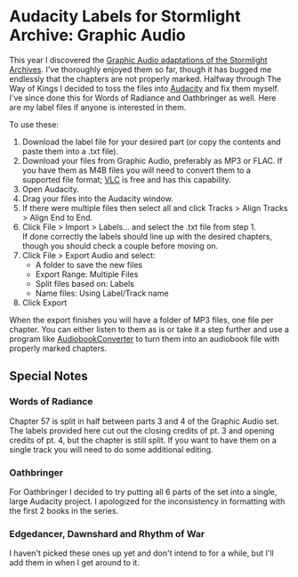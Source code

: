 # Audacity Labels for Stormlight Archive: Graphic Audio

This year I discovered the [Graphic Audio adaptations of the Stormlight Archives](https://www.graphicaudio.net/the-stormlight-archive-series-set.html).  I've thoroughly enjoyed them so far, though it has bugged me endlessly that the chapters are not properly marked.  Halfway through The Way of Kings I decided to toss the files into [Audacity](https://www.audacityteam.org/) and fix them myself.  I've since done this for Words of Radiance and Oathbringer as well.  Here are my label files if anyone is interested in them.

To use these:

1. Download the label file for your desired part (or copy the contents and paste them into a .txt file).
2. Download your files from Graphic Audio, preferably as MP3 or FLAC.  If you have them as M4B files you will need to convert them to a supported file format; [VLC](https://www.videolan.org/) is free and has this capability.
3. Open Audacity.
4. Drag your files into the Audacity window.
5. If there were multiple files then select all and click Tracks > Align Tracks > Align End to End.
6. Click File > Import > Labels... and select the .txt file from step 1.  
    If done correctly the labels should line up with the desired chapters, though you should check a couple before moving on.
7. Click File > Export Audio and select:
    - A folder to save the new files
    - Export Range: Multiple Files
    - Split files based on: Labels
    - Name files: Using Label/Track name
8. Click Export

When the export finishes you will have a folder of MP3 files, one file per chapter.  You can either listen to them as is or take it a step further and use a program like [AudiobookConverter](https://github.com/yermak/AudioBookConverter) to turn them into an audiobook file with properly marked chapters.

## Special Notes
### Words of Radiance
Chapter 57 is split in half between parts 3 and 4 of the Graphic Audio set.  The labels provided here cut out the closing credits of pt. 3 and opening credits of pt. 4, but the chapter is still split.  If you want to have them on a single track you will need to do some additional editing.

### Oathbringer
For Oathbringer I decided to try putting all 6 parts of the set into a single, large Audacity project.  I apologized for the inconsistency in formatting with the first 2 books in the series.

### Edgedancer, Dawnshard and Rhythm of War
I haven't picked these ones up yet and don't intend to for a while, but I'll add them in when I get around to it.
